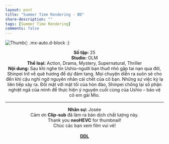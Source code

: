 ```yaml
---
layout: post
title: "Summer Time Rendering - BD"
share-description: ""
tags: [Summer Time Rendering]
comments: false
---
```


![Thumb](https://tpn-team.github.io/assets/img/SummerTimeRender_thumb.webp){: .mx-auto.d-block :}
<center>
<b>Số tập:</b> 25 <br>
<b>Studio:</b> OLM <br>
<b>Thể loại:</b> Action, Drama, Mystery, Supernatural, Thriller <br>
<b>Nội dung:</b> Sau khi nghe tin Ushio-người bạn thuở nhỏ gặp tai nạn qua đời, Shinpei trở về quê hương để dự đám tang. Mọi chuyện diễn ra suôn sẻ cho đến khi cậu nghi ngờ nguyên nhân cái chết của cô bạn. Những sự việc kỳ lạ liên tiếp xảy ra. Đối mặt với mặt tối của hòn đảo, Shinpei chống lại số phận nghiệt ngã của mình để thực hiện ý nguyện cuối cùng của Ushio – bảo vệ cô em gái Mio. <br>

<hr>

<b>Nhân sự:</b> Josée <br>
Cảm ơn <b>Clip-sub</b> đã làm ra bản dịch chất lượng này. <br>
Thank you <b>neoHEVC</b> for thumbnail! <br>
Chúc các bạn xem film vui vẻ!<br><br>
<b><a href="https://github.com/TPN-Team/TPN-Team-DDL/blob/master/Summer%20Time%20Render.md">DDL</a></b> <br>
</center>
<!-- excerpt-end -->
